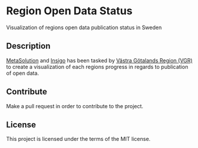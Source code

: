 # Region Open Data Status

Visualization of regions open data publication status in Sweden

## Description

[MetaSolution](https://entryscape.com/en/) and [Insigo](https://insigo.se/en/) has been tasked by [Västra Götalands Region (VGR)](https://www.vgregion.se/ov/dataverkstad/) to create a visualization of each regions progress in regards to publication of open data.

## Contribute

Make a pull request in order to contribute to the project.

## License

This project is licensed under the terms of the MIT license.
